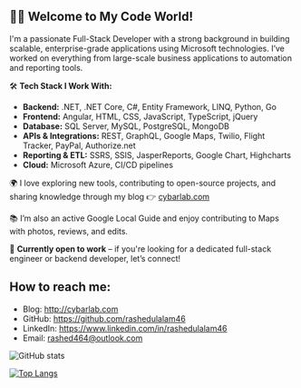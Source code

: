 
## 👨‍💻 Welcome to My Code World!

I'm a passionate Full-Stack Developer with a strong background in building scalable, enterprise-grade applications using Microsoft technologies. I’ve worked on everything from large-scale business applications to automation and reporting tools.


🛠️ **Tech Stack I Work With:**
- **Backend:** .NET, .NET Core, C#, Entity Framework, LINQ, Python, Go
- **Frontend:** Angular, HTML, CSS, JavaScript, TypeScript, jQuery
- **Database:** SQL Server, MySQL, PostgreSQL, MongoDB
- **APIs & Integrations:** REST, GraphQL, Google Maps, Twilio, Flight Tracker, PayPal, Authorize.net
- **Reporting & ETL:** SSRS, SSIS, JasperReports, Google Chart, Highcharts
- **Cloud:** Microsoft Azure, CI/CD pipelines


🌍 I love exploring new tools, contributing to open-source projects, and sharing knowledge through my blog 👉 [cybarlab.com](http://cybarlab.com)

📚 I’m also an active Google Local Guide and enjoy contributing to Maps with photos, reviews, and edits.



🚀 **Currently open to work** – if you're looking for a dedicated full-stack engineer or backend developer, let’s connect!


## How to reach me:
- Blog: http://cybarlab.com
- GitHub: https://github.com/rashedulalam46
- LinkedIn: https://www.linkedin.com/in/rashedulalam46
- Email: rashed464@outlook.com


![GitHub stats](https://github-readme-stats.vercel.app/api?username=rashedulalam46&show_icons=true)  

[![Top Langs](https://github-readme-stats.vercel.app/api/top-langs/?username=rashedulalam46)](https://github.com/anuraghazra/github-readme-stats)


